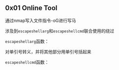 ## 0x01 Online Tool

通过nmap写入文件指令-oG进行写马

涉及到`escapeshellarg`和`escapeshellcmd`联合使用的绕过

`escapeshellarg`函数：

对单引号转义，并将其他部分用单引号括起来

`escapeshellcmd`函数：



